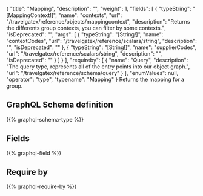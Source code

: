 {
  "title": "Mapping",
  "description": "",
  "weight": 1,
  "fields": [
    {
      "typeString": "[MappingContext!]",
      "name": "contexts",
      "url": "/travelgatex/reference/objects/mappingcontext",
      "description": "Returns the differents group contexts, you can filter by some contexts.",
      "isDeprecated": "",
      "args": [
        {
          "typeString": "[String!]",
          "name": "contextCodes",
          "url": "/travelgatex/reference/scalars/string",
          "description": "",
          "isDeprecated": ""
        },
        {
          "typeString": "[String!]",
          "name": "supplierCodes",
          "url": "/travelgatex/reference/scalars/string",
          "description": "",
          "isDeprecated": ""
        }
      ]
    }
  ],
  "requireby": [
    {
      "name": "Query",
      "description": "The query type, represents all of the entry points into our object graph.",
      "url": "/travelgatex/reference/schema/query"
    }
  ],
  "enumValues": null,
  "operator": "type",
  "typename": "Mapping"
}
Returns the mapping for a group.
## GraphQL Schema definition

{{% graphql-schema-type %}}

## Fields

{{% graphql-field %}}

## Require by

{{% graphql-require-by %}}
